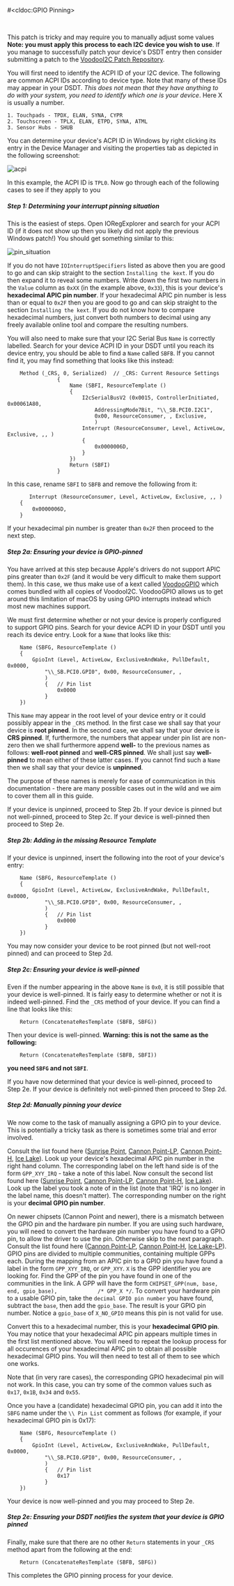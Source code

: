 #<cldoc:GPIO Pinning>

&#8291;

This patch is tricky and may require you to manually adjust some values **Note: you must apply this process to each I2C device you wish to use**. If you manage to successfully patch your device's DSDT entry then consider submitting a patch to the [VoodooI2C Patch Repository](https://github.com/alexandred/VoodooI2C-Patches).

You will first need to identify the ACPI ID of your I2C device. The following are common ACPI IDs according to device type. Note that many of these IDs may appear in your DSDT. *This does not mean that they have anything to do with your system, you need to identify which one is your device*. Here X is usually a number.

	1. Touchpads - TPDX, ELAN, SYNA, CYPR
	2. Touchscreen - TPLX, ELAN, ETPD, SYNA, ATML
	3. Sensor Hubs - SHUB

You can determine your device's ACPI ID in Windows by right clicking its entry in the Device Manager and visiting the properties tab as depicted in the following screenshot:

![acpi](../docs/images/i2c_device_acpi_id.png "ACPI ID")


In this example, the ACPI ID is `TPL0`. Now go through each of the following cases to see if they apply to you

##### Step 1: Determining your interrupt pinning situation

This is the easiest of steps. Open IORegExplorer and search for your ACPI ID (if it does not show up then you likely did not apply the previous Windows patch!) You should get something similar to this:

![pin_situation](../docs/images/ioreg_pin_situation.png "Pin Situation")

If you do not have `IOInterruptSpecifiers` listed as above then you are good to go and can skip straight to the section `Installing the kext`. If you do then expand it to reveal some numbers. Write down the first two numbers in the `Value` column as `0xXX` (in the example above, `0x33`), this is your device's **hexadecimal APIC pin number**. If your hexadecimal APIC pin number is less than or equal to `0x2F` then you are good to go and can skip straight to the section `Installing the kext`. If you do not know how to compare hexadecimal numbers, just convert both numbers to decimal using any freely available online tool and compare the resulting numbers.

You will also need to make sure that your I2C Serial Bus `Name` is correctly labelled. Search for your device ACPI ID in your DSDT until you reach its device entry, you should be able to find a `Name` called `SBFB`. If you cannot find it, you may find something that looks like this instead:

```
    Method (_CRS, 0, Serialized)  // _CRS: Current Resource Settings
                {
                    Name (SBFI, ResourceTemplate ()
                    {
                        I2cSerialBusV2 (0x0015, ControllerInitiated, 0x00061A80,
                            AddressingMode7Bit, "\\_SB.PCI0.I2C1",
                            0x00, ResourceConsumer, , Exclusive,
                            )
                        Interrupt (ResourceConsumer, Level, ActiveLow, Exclusive, ,, )
                        {
                            0x0000006D,
                        }
                    })
                    Return (SBFI)
                }
```

In this case, rename `SBFI` to `SBFB` and remove the following from it:

```
       Interrupt (ResourceConsumer, Level, ActiveLow, Exclusive, ,, )
    {
        0x0000006D,
    } 
```

If your hexadecimal pin number is greater than `0x2F` then proceed to the next step.

##### Step 2a: Ensuring your device is GPIO-pinned

You have arrived at this step because Apple's drivers do not support APIC pins greater than `0x2F` (and it would be very difficult to make them support them). In this case, we thus make use of a kext called [VoodooGPIO](https://github.com/coolstar/VoodooGPIO) which comes bundled with all copies of VoodooI2C. VoodooGPIO allows us to get around this limitation of macOS by using GPIO interrupts instead which most new machines support.

We must first determine whether or not your device is properly configured to support GPIO pins. Search for your device ACPI ID in your DSDT until you reach its device entry. Look for a `Name` that looks like this:


```
    Name (SBFG, ResourceTemplate ()
    {
        GpioInt (Level, ActiveLow, ExclusiveAndWake, PullDefault, 0x0000,
            "\\_SB.PCI0.GPI0", 0x00, ResourceConsumer, ,
            )
            {   // Pin list
                0x0000
            }
    })
```

This `Name` may appear in the root level of your device entry or it could possibly appear in the `_CRS` method. In the first case we shall say that your device is **root pinned**. In the second case, we shall say that your device is **CRS pinned**. If, furthermore, the numbers that appear under pin list are non-zero then we shall furthermore append **well-** to the previous names as follows: **well-root pinned** and **well-CRS pinned**. We shall just say **well-pinned** to mean either of these latter cases. If you cannot find such a `Name` then we shall say that your device is **unpinned**.

The purpose of these names is merely for ease of communication in this documentation - there are many possible cases out in the wild and we aim to cover them all in this guide.

If your device is unpinned, proceed to Step 2b. If your device is pinned but not well-pinned, proceed to Step 2c. If your device is well-pinned then proceed to Step 2e. 

##### Step 2b: Adding in the missing Resource Template

If your device is unpinned, insert the following into the root of your device's entry:

```
    Name (SBFG, ResourceTemplate ()
    {
        GpioInt (Level, ActiveLow, ExclusiveAndWake, PullDefault, 0x0000,
            "\\_SB.PCI0.GPI0", 0x00, ResourceConsumer, ,
            )
            {   // Pin list
                0x0000
            }
    })
```

You may now consider your device to be root pinned (but not well-root pinned) and can proceed to Step 2d.

##### Step 2c: Ensuring your device is well-pinned

Even if the number appearing in the above `Name` is `0x0`, it is still possible that your device is well-pinned. It is fairly easy to determine whether or not it is indeed well-pinned. Find the `_CRS` method of your device. If you can find a line that looks like this:


```
	Return (ConcatenateResTemplate (SBFB, SBFG))
```

Then your device is well-pinned. **Warning: this is not the same as the following:**

```
	Return (ConcatenateResTemplate (SBFB, SBFI))
```

**you need `SBFG` and not `SBFI`**.

If you have now determined that your device is well-pinned, proceed to Step 2e. If your device is definitely not well-pinned then proceed to Step 2d.

##### Step 2d: Manually pinning your device

We now come to the task of manually assigning a GPIO pin to your device. This is potentially a tricky task as there is sometimes some trial and error involved.

Consult the list found here ([Sunrise Point](https://github.com/coreboot/coreboot/blob/master/src/soc/intel/skylake/include/soc/gpio_defs.h), [Cannon Point-LP](https://github.com/coreboot/coreboot/blob/master/src/soc/intel/cannonlake/include/soc/gpio_defs.h), [Cannon Point-H](https://github.com/coreboot/coreboot/blob/master/src/soc/intel/cannonlake/include/soc/gpio_defs_cnp_h.h), [Ice Lake](https://github.com/coreboot/coreboot/blob/master/src/soc/intel/icelake/include/soc/gpio_defs.h)). Look up your device's hexadecimal APIC pin number in the right hand column. The corresponding label on the left hand side is of the form `GPP_XYY_IRQ` - take a note of this label. Now consult the second list found here ([Sunrise Point](https://github.com/coreboot/coreboot/blob/master/src/soc/intel/skylake/include/soc/gpio_soc_defs.h), [Cannon Point-LP](https://github.com/coreboot/coreboot/blob/master/src/soc/intel/cannonlake/include/soc/gpio_soc_defs.h), [Cannon Point-H](https://github.com/coreboot/coreboot/blob/master/src/soc/intel/cannonlake/include/soc/gpio_soc_defs_cnp_h.h), [Ice Lake](https://github.com/coreboot/coreboot/blob/master/src/soc/intel/icelake/include/soc/gpio_soc_defs.h)). Look up the label you took a note of in the list (note that 'IRQ' is no longer in the label name, this doesn't matter). The corresponding number on the right is your **decimal GPIO pin number**.

On newer chipsets (Cannon Point and newer), there is a mismatch between the GPIO pin and the hardware pin number. If you are using such hardware, you will need to convert the hardware pin number you have found to a GPIO pin, to allow the driver to use the pin. Otherwise skip to the next paragraph. Consult the list found here ([Cannon Point-LP](https://github.com/VoodooI2C/VoodooGPIO/blob/master/VoodooGPIO/CannonLake-LP/VoodooGPIOCannonLakeLP.hpp#L366), [Cannon Point-H](https://github.com/VoodooI2C/VoodooGPIO/blob/master/VoodooGPIO/CannonLake-H/VoodooGPIOCannonLakeH.hpp#L414), [Ice Lake-LP](https://github.com/VoodooI2C/VoodooGPIO/blob/master/VoodooGPIO/IceLake-LP/VoodooGPIOIceLakeLP.hpp#L358)).
GPIO pins are divided to multiple communities, containing multiple GPPs each. During the mapping from an APIC pin to a GPIO pin you have found a label in the form `GPP_XYY_IRQ`, or `GPP_XYY`. `X` is the GPP identifier you are looking for. Find the GPP of the pin you have found in one of the communities in the link. A GPP will have the form `CHIPSET_GPP(num, base, end, gpio_base),             /* GPP_X */`. To convert your hardware pin to a usable GPIO pin, take the `decimal GPIO pin number` you have found, subtract the `base`, then add the `gpio_base`. The result is your GPIO pin number. Notice a `gpio_base` of `X_NO_GPIO` means this pin is not valid for use.

Convert this to a hexadecimal number, this is your **hexadecimal GPIO pin**. You may notice that your hexadecimal APIC pin appears multiple times in the first list mentioned above. You will need to repeat the lookup process for all occurences of your hexadecimal APIC pin to obtain all possible hexadecimal GPIO pins. You will then need to test all of them to see which one works.

Note that (in very rare cases), the corresponding GPIO hexadecimal pin will not work. In this case, you can try some of the common values such as `0x17`, `0x1B`, `0x34` and `0x55`.

Once you have a (candidate) hexadecimal GPIO pin, you can add it into the `SBFG` name under the `\\ Pin List` comment as follows (for example, if your hexadecimal GPIO pin is 0x17):

```
    Name (SBFG, ResourceTemplate ()
    {
        GpioInt (Level, ActiveLow, ExclusiveAndWake, PullDefault, 0x0000,
            "\\_SB.PCI0.GPI0", 0x00, ResourceConsumer, ,
            )
            {   // Pin list
                0x17
            }
    })
```

Your device is now well-pinned and you may proceed to Step 2e.

##### Step 2e: Ensuring your DSDT notifies the system that your device is GPIO pinned

Finally, make sure that there are no other `Return` statements in your `_CRS` method apart from the following at the end:

```
    Return (ConcatenateResTemplate (SBFB, SBFG))
```

This completes the GPIO pinning process for your device.
